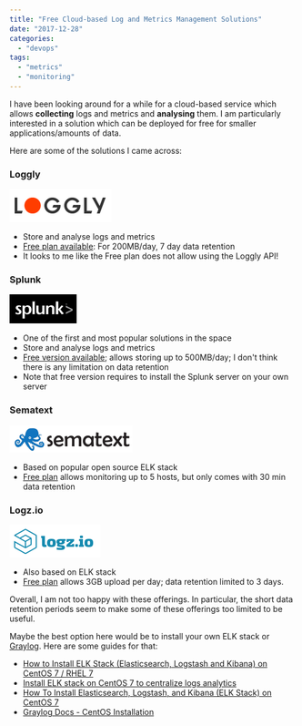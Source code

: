 ```yaml
---
title: "Free Cloud-based Log and Metrics Management Solutions"
date: "2017-12-28"
categories: 
  - "devops"
tags: 
  - "metrics"
  - "monitoring"
---
```


I have been looking around for a while for a cloud-based service which allows **collecting** logs and metrics and **analysing** them. I am particularly interested in a solution which can be deployed for free for smaller applications/amounts of data.

Here are some of the solutions I came across:

### Loggly

![loggly](images/loggly.png)

- Store and analyse logs and metrics
- [Free plan available](https://www.loggly.com/plans-and-pricing/): For 200MB/day, 7 day data retention
- It looks to me like the Free plan does not allow using the Loggly API!

### Splunk

![splunk](images/splunk.png)

- One of the first and most popular solutions in the space
- Store and analyse logs and metrics
- [Free version available](https://www.splunk.com/en_us/products/pricing.html); allows storing up to 500MB/day; I don't think there is any limitation on data retention
- Note that free version requires to install the Splunk server on your own server

### Sematext

![sematext](images/sematext.png)

- Based on popular open source ELK stack
- [Free plan](https://sematext.com/spm/pricing/) allows monitoring up to 5 hosts, but only comes with 30 min data retention

### Logz.io

![logz](images/logz.png)

- Also based on ELK stack
- [Free plan](https://logz.io/pricing/) allows 3GB upload per day; data retention limited to 3 days.

Overall, I am not too happy with these offerings. In particular, the short data retention periods seem to make some of these offerings too limited to be useful.

Maybe the best option here would be to install your own ELK stack or [Graylog](https://www.graylog.org). Here are some guides for that:

- [How to Install ELK Stack (Elasticsearch, Logstash and Kibana) on CentOS 7 / RHEL 7](https://www.linuxtechi.com/install-elk-stack-elasticsearch-logstash-kibana-centos7-rhel7/)
- [Install ELK stack on CentOS 7 to centralize logs analytics](http://devopspy.com/devops/install-elk-stack-centos-7-logs-analytics/)
- [How To Install Elasticsearch, Logstash, and Kibana (ELK Stack) on CentOS 7](https://www.digitalocean.com/community/tutorials/how-to-install-elasticsearch-logstash-and-kibana-elk-stack-on-centos-7)
- [Graylog Docs - CentOS Installation](http://docs.graylog.org/en/2.4/pages/installation/os/centos.html)

